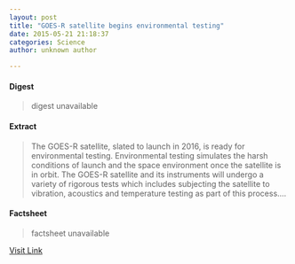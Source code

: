 ```yaml
---
layout: post
title: "GOES-R satellite begins environmental testing"
date: 2015-05-21 21:18:37
categories: Science
author: unknown author

---
```



#### Digest
>digest unavailable

#### Extract
>The GOES-R satellite, slated to launch in 2016, is ready for environmental testing. Environmental testing simulates the harsh conditions of launch and the space environment once the satellite is in orbit. The GOES-R satellite and its instruments will undergo a variety of rigorous tests which includes subjecting the satellite to vibration, acoustics and temperature testing as part of this process....

#### Factsheet
>factsheet unavailable

[Visit Link](http://phys.org/news351447470.html)


